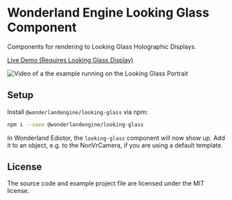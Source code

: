 # Wonderland Engine Looking Glass Component

Components for rendering to Looking Glass Holographic Displays.

[Live Demo (Requires Looking Glass Display)](https://wonderlandengine.gitlab.io/wonderland-looking-glass)

![Video of a the example running on the Looking Glass Portrait](https://github.com/WonderlandEnginer/wonderland-looking-glass/blob/main/video/wonderland-engine-looking-glass.gif?raw=true)

## Setup

Install `@wonderlandengine/looking-glass` via npm:

```sh
npm i --save @wonderlandengine/looking-glass
```

In Wonderland Ediotor, the `looking-glass` component will now
show up. Add it to an object, e.g. to the NonVrCamera, if you
are using a default template.

## License

The source code and example project file are licensed under
the MIT license.
